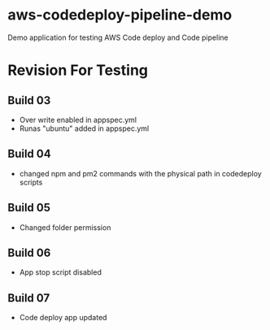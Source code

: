 # aws-codedeploy-pipeline-demo
Demo application for testing AWS Code deploy and Code pipeline

# Revision For Testing

## Build 03
- Over write enabled in appspec.yml
- Runas "ubuntu" added in appspec.yml

## Build 04
- changed npm and pm2 commands with the physical path in codedeploy scripts

## Build 05
- Changed folder permission

## Build 06
- App stop script disabled

## Build 07
- Code deploy app updated
